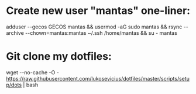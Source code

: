 # Create new user "mantas" one-liner:
adduser --gecos GECOS mantas && usermod -aG sudo mantas && rsync --archive --chown=mantas:mantas ~/.ssh /home/mantas && su - mantas
# Git clone my dotfiles:
wget --no-cache -O - https://raw.githubusercontent.com/lukosevicius/dotfiles/master/scripts/setup/dots | bash